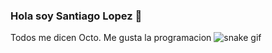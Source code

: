 ### Hola soy Santiago Lopez 👋

Todos me dicen Octo. Me gusta la programacion
![snake gif](https://github.com/santiocto/santiocto/blob/output/github-contribution-grid-snake.gif)
